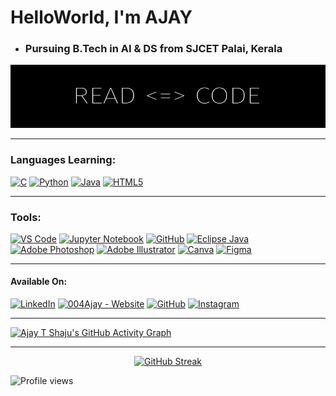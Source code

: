 # HelloWorld, I'm AJAY

* ### Pursuing B.Tech in AI & DS from SJCET Palai, Kerala

![AJAY](Ajay.png)

---

### Languages Learning:

[<img src="https://img.icons8.com/color/480/000000/c-programming.png" title = "C" height='50'>](https://www.google.com/search?q=c+programming&sxsrf=APq-WBsl39GV81CI__BoZYBzVXrIVv7SZw%3A1643466577516&ei=UU_1YaiAH4ad4-EPu7Oi-Ao&ved=0ahUKEwjo7LWMltf1AhWGzjgGHbuZCK8Q4dUDCA4&uact=5&oq=c+programming&gs_lcp=Cgdnd3Mtd2l6EANKBAhBGABKBAhGGABQAFgAYMYBaABwAngAgAEAiAEAkgEAmAEAoAEBwAEB&sclient=gws-wiz)
[<img src='https://img.icons8.com/color/480/000000/python--v1.png' title = "Python" height='50'>](https://www.google.com/search?q=python+programming&sxsrf=APq-WBuymoiX93NwZGUwtZhHIcQPirA_zw%3A1643466570865&ei=Sk_1YduiNK3G4-EPmrWIqA4&oq=python+p&gs_lcp=Cgdnd3Mtd2l6EAMYAzIECCMQJzIECCMQJzIECCMQJzIICAAQgAQQsQMyCAgAEIAEELEDMggIABCABBCxAzIICAAQgAQQsQMyCAgAEIAEELEDMggIABCABBCxAzIFCAAQgAQ6BwgjELADECc6BwgAEEcQsAM6BwgAELADEEM6CggAEOQCELADGAA6EgguEMcBENEDEMgDELADEEMYAToMCC4QyAMQsAMQQxgBOgcIABCxAxBDOgcILhCxAxBDOgQIABBDSgQIQRgASgQIRhgBUL4LWN8PYLMgaAFwAngAgAGOAYgBlwKSAQMwLjKYAQCgAQHIARHAAQHaAQYIABABGAnaAQYIARABGAg&sclient=gws-wiz)
[<img src="https://img.icons8.com/color/480/000000/java-coffee-cup-logo--v1.png" title = "Java" height='50'>](https://www.google.com/search?q=java&oq=java&aqs=chrome..69i57j69i59l3j69i60j69i65j69i60l2.1810j0j7&sourceid=chrome&ie=UTF-8)
[<img src="https://img.icons8.com/color/480/000000/html-5--v1.png" title = "HTML5" height='50'>](https://www.google.com/search?q=html&oq=html&aqs=chrome..69i57j35i39l2j69i60l3j69i65l2.2190j0j4&sourceid=chrome&ie=UTF-8)

---

### Tools:

[<img src="https://img.icons8.com/fluency/240/000000/visual-studio-code-2019.png" title = "VS Code" height='30'>](https://www.google.com/search?q=vs+code&oq=vs+code&aqs=chrome..69i57j69i59j0i433i512l2j0i512j0i433i512j0i512j69i60.1255j0j7&sourceid=chrome&ie=UTF-8)
[<img src="https://img.icons8.com/fluency/240/000000/jupyter.png" title = "Jupyter Notebook" height='30'>](https://www.google.com/search?q=jupyter+notebook&sxsrf=ALiCzsZfseqILXdfJEatqyHx8GVoGXewtw%3A1656350787711&ei=Q-i5YtHwKr7PseMP87iBmAE&gs_ssp=eJzj4tVP1zc0TDMzqCgrKU5SYDRgdGDwEsgqLagsSS1SyMsvSU3Kz88GAMv7C8I&oq=jupy&gs_lcp=Cgdnd3Mtd2l6EAMYADIKCC4QxwEQowIQJzIECCMQJzIECAAQQzIECAAQQzIKCAAQsQMQgwEQQzIECAAQQzILCAAQgAQQsQMQgwEyBAgAEEMyCAgAEIAEELEDMgcIABCxAxBDOgUIABCABEoECEEYAEoECEYYAFAAWJkGYKIMaABwAXgAgAGWAYgB1wOSAQMwLjSYAQCgAQHAAQE&sclient=gws-wiz)
[<img src="https://img.icons8.com/fluency/240/ffffff/github.png" title = "GitHub" height='30'>](https://desktop.github.com/) [<img src="https://img.icons8.com/officexs/480/000000/java-eclipse.png" title = "Eclipse Java" height='30'>](https://www.google.com/search?q=eclipse+java&oq=eclipse+java&aqs=chrome..69i57j0i67j0i67i433l3j69i60l3.2800j0j7&sourceid=chrome&ie=UTF-8)
[<img src="https://img.icons8.com/color/480/000000/adobe-photoshop--v1.png" title = "Adobe Photoshop" height='30'>](https://www.adobe.com/products/photoshop.html) [<img src="https://img.icons8.com/color/480/000000/adobe-illustrator--v1.png" title = "Adobe Illustrator" height='30'>](https://www.adobe.com/products/illustrator.html)
[<img src="https://img.icons8.com/cute-clipart/256/000000/canva-app.png" title = "Canva" height='30'>](https://www.canva.com/)
[<img src="https://img.icons8.com/fluency/240/000000/figma.png" title = "Figma" height='30'>](https://www.figma.com/)

---

#### Available On:

[<img src="https://img.icons8.com/color/480/000000/linkedin.png" title = "LinkedIn" height='30'>](https://www.linkedin.com/in/https://www.linkedin.com/in/ajay-t-shaju-976212183//)
[<img src="https://img.icons8.com/fluency/96/000000/domain.png" title = "004Ajay - Website" height='30'>](https://004ajay.github.io/) 
[<img src="https://img.icons8.com/material-outlined/384/000000/github.png" title = "GitHub"  height='30'>](https://github.com/004Ajay) 
[<img src="https://img.icons8.com/fluency/240/000000/instagram-new.png" title = "Instagram" height='30'>](https://www.instagram.com/https://www.instagram.com/mr_againster//)

---

<!-- Contribution Graph -->

[![Ajay T Shaju's GitHub Activity Graph](https://activity-graph.herokuapp.com/graph?username=004Ajay&theme=react-dark)](https://github.com/004Ajay/github-readme-activity-graph)

---

<!-- Streaks -->

<div class="stats" align="center">

[![GitHub Streak](http://github-readme-streak-stats.herokuapp.com?user=004Ajay&theme=dark&hide_border=true&date_format=M%20j%5B%2C%20Y%5D)](https://git.io/streak-stats)

</div>

![Profile views](https://gpvc.arturio.dev/004Ajay)  


<!--

Comments

-->